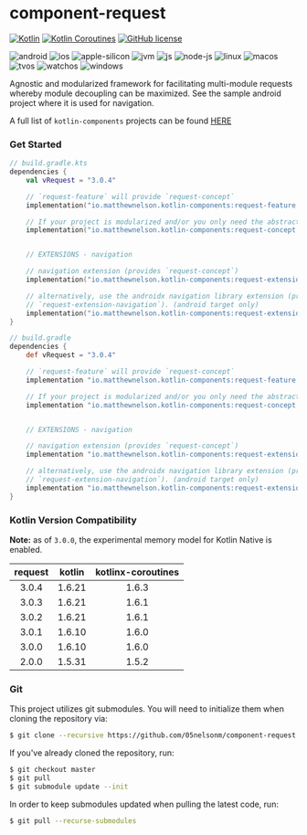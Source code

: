 # component-request
[![Kotlin](https://img.shields.io/badge/kotlin-1.6.21-blue.svg?logo=kotlin)](http://kotlinlang.org)
[![Kotlin Coroutines](https://img.shields.io/badge/coroutines-1.6.3-blue.svg?logo=kotlin)](https://github.com/Kotlin/kotlinx.coroutines)
[![GitHub license](https://img.shields.io/badge/license-Apache%20License%202.0-blue.svg?style=flat)](https://www.apache.org/licenses/LICENSE-2.0)  

![android](https://camo.githubusercontent.com/b1d9ad56ab51c4ad1417e9a5ad2a8fe63bcc4755e584ec7defef83755c23f923/687474703a2f2f696d672e736869656c64732e696f2f62616467652f706c6174666f726d2d616e64726f69642d3645444238442e7376673f7374796c653d666c6174)
![ios](https://camo.githubusercontent.com/1fec6f0d044c5e1d73656bfceed9a78fd4121b17e82a2705d2a47f6fd1f0e3e5/687474703a2f2f696d672e736869656c64732e696f2f62616467652f706c6174666f726d2d696f732d4344434443442e7376673f7374796c653d666c6174)
![apple-silicon](https://camo.githubusercontent.com/a92c841ffd377756a144d5723ff04ecec886953d40ac03baa738590514714921/687474703a2f2f696d672e736869656c64732e696f2f62616467652f737570706f72742d2535424170706c6553696c69636f6e2535442d3433424246462e7376673f7374796c653d666c6174)
![jvm](https://camo.githubusercontent.com/700f5dcd442fd835875568c038ae5cd53518c80ae5a0cf12c7c5cf4743b5225b/687474703a2f2f696d672e736869656c64732e696f2f62616467652f706c6174666f726d2d6a766d2d4442343133442e7376673f7374796c653d666c6174)
![js](https://camo.githubusercontent.com/3e0a143e39915184b54b60a2ecedec75e801f396d34b5b366c94ec3604f7e6bd/687474703a2f2f696d672e736869656c64732e696f2f62616467652f706c6174666f726d2d6a732d4638444235442e7376673f7374796c653d666c6174)
![node-js](https://camo.githubusercontent.com/d08fda729ceebcae0f23c83499ca8f06105350f037661ac9a4cc7f58edfdbca9/68747470733a2f2f696d672e736869656c64732e696f2f62616467652f706c6174666f726d2d6e6f64656a732d3638613036332e7376673f7374796c653d666c6174)
![linux](https://camo.githubusercontent.com/a2c518ecf30b2c88dd6af8bbc5281b6014686b916368e6197ef2a5e1dda7adb4/687474703a2f2f696d672e736869656c64732e696f2f62616467652f706c6174666f726d2d6c696e75782d3244334636432e7376673f7374796c653d666c6174)
![macos](https://camo.githubusercontent.com/1b8313498db244646b38a4480186ae2b25464e5e8d71a1920c52b2be5212b909/687474703a2f2f696d672e736869656c64732e696f2f62616467652f706c6174666f726d2d6d61636f732d3131313131312e7376673f7374796c653d666c6174)
![tvos](https://camo.githubusercontent.com/4ac08d7fb1bcb8ef26388cd2bf53b49626e1ab7cbda581162a946dd43e6a2726/687474703a2f2f696d672e736869656c64732e696f2f62616467652f706c6174666f726d2d74766f732d3830383038302e7376673f7374796c653d666c6174)
![watchos](https://camo.githubusercontent.com/135dbadae40f9cabe7a3a040f9380fb485cff36c90909f3c1ae36b81c304426b/687474703a2f2f696d672e736869656c64732e696f2f62616467652f706c6174666f726d2d77617463686f732d4330433043302e7376673f7374796c653d666c6174)
![windows](https://camo.githubusercontent.com/01bd13daf3ea3068952f50840e3f36a305803cc248af08f084cb9e37df78123d/687474703a2f2f696d672e736869656c64732e696f2f62616467652f706c6174666f726d2d77696e646f77732d3444373643442e7376673f7374796c653d666c6174)  


Agnostic and modularized framework for facilitating multi-module requests
whereby module decoupling can be maximized. See the sample android project
where it is used for navigation.

A full list of `kotlin-components` projects can be found [HERE](https://kotlin-components.matthewnelson.io)

### Get Started

```kotlin
// build.gradle.kts
dependencies {
    val vRequest = "3.0.4"

    // `request-feature` will provide `request-concept`
    implementation("io.matthewnelson.kotlin-components:request-feature:$vRequest")

    // If your project is modularized and/or you only need the abstractions
    implementation("io.matthewnelson.kotlin-components:request-concept:$vRequest")


    // EXTENSIONS - navigation

    // navigation extension (provides `request-concept`)
    implementation("io.matthewnelson.kotlin-components:request-extension-navigation:$vRequest")

    // alternatively, use the androidx navigation library extension (provides
    // `request-extension-navigation`). (android target only)
    implementation("io.matthewnelson.kotlin-components:request-extension-navigation-androidx:$vRequest")
}
```

```groovy
// build.gradle
dependencies {
    def vRequest = "3.0.4"

    // `request-feature` will provide `request-concept`
    implementation "io.matthewnelson.kotlin-components:request-feature:$vRequest"

    // If your project is modularized and/or you only need the abstractions
    implementation "io.matthewnelson.kotlin-components:request-concept:$vRequest"


    // EXTENSIONS - navigation

    // navigation extension (provides `request-concept`)
    implementation "io.matthewnelson.kotlin-components:request-extension-navigation:$vRequest"

    // alternatively, use the androidx navigation library extension (provides
    // `request-extension-navigation`). (android target only)
    implementation "io.matthewnelson.kotlin-components:request-extension-navigation-androidx:$vRequest"
}
```

### Kotlin Version Compatibility

**Note:** as of `3.0.0`, the experimental memory model for Kotlin Native is enabled.

|    request    |     kotlin     | kotlinx-coroutines |
| :-----------: | :------------: | :----------------: |
|     3.0.4     |     1.6.21     |       1.6.3        |
|     3.0.3     |     1.6.21     |       1.6.1        |
|     3.0.2     |     1.6.21     |       1.6.1        |
|     3.0.1     |     1.6.10     |       1.6.0        |
|     3.0.0     |     1.6.10     |       1.6.0        |
|     2.0.0     |     1.5.31     |       1.5.2        |

### Git

This project utilizes git submodules. You will need to initialize them when 
cloning the repository via:

```bash
$ git clone --recursive https://github.com/05nelsonm/component-request.git
```

If you've already cloned the repository, run:
```bash
$ git checkout master
$ git pull
$ git submodule update --init
```

In order to keep submodules updated when pulling the latest code, run:
```bash
$ git pull --recurse-submodules
```
